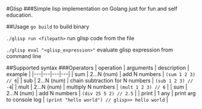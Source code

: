 #Glisp
###Simple lisp implementation on Golang just for fun and self education.

##Usage
`go build` to build binary

`./glisp run <filepath>` run glisp code from the file

`./glisp eval "<glisp_expression>"` evaluate glisp expression from command line

##Supported syntax
###Operators
| operation | arguments | description | example |
|---|---|---|---|
| sum | 2...N (num) | add N numbers | `(sum 1 2 3) // 6`|
| sub | 2...N (num) | chain subtraction  for N numbers | `(sub 1 2 3) // -4`|
| mult | 2...N (num) | multiply N numbers | `(mult 1 2 3) // 6` |
| sum | 2...N (num) | add N numbers | `(div 25 5 2) // 2.5` |
| print | 1 any | print arg to console log | `(print "hello world") // glisp>> hello world` |